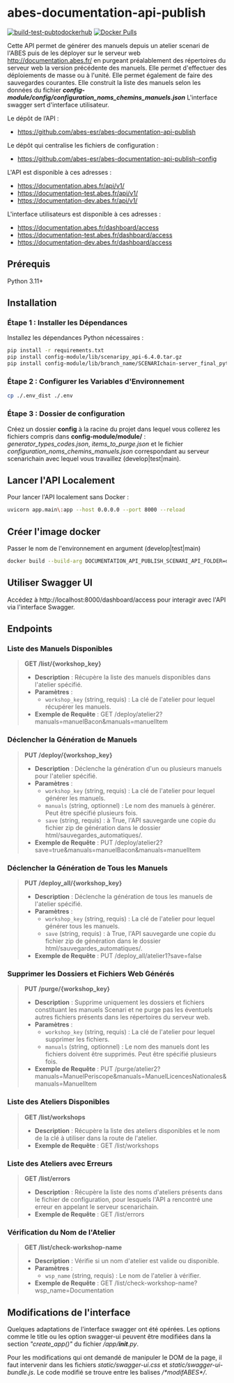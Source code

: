 # abes-documentation-api-publish
[![build-test-pubtodockerhub](https://github.com/abes-esr/abes-documentation-api-publish/actions/workflows/build-test-pubtodockerhub.yml/badge.svg)](https://github.com/abes-esr/abes-documentation-api-publish/actions/workflows/build-test-pubtodockerhub.yml) [![Docker Pulls](https://img.shields.io/docker/pulls/abesesr/documentation.svg)](https://hub.docker.com/r/abesesr/documentation)


Cette API permet de générer des manuels depuis un atelier scenari de l'ABES puis de les déployer sur le serveur web http://documentation.abes.fr/ en purgeant préalablement des répertoires du serveur web la version précédente des manuels. 
Elle permet d'effectuer des déploiements de masse ou à l'unité. Elle permet également de faire des sauvegardes courantes. Elle construit la liste des manuels selon les données du fichier ***config-module/config/configuration_noms_chemins_manuels.json***
L'interface swagger sert d'interface utilisateur.

Le dépôt de l’API :
- https://github.com/abes-esr/abes-documentation-api-publish

Le dépôt qui centralise les fichiers de configuration :
- https://github.com/abes-esr/abes-documentation-api-publish-config

L'API est disponible à ces adresses :
- https://documentation.abes.fr/api/v1/
- https://documentation-test.abes.fr/api/v1/
- https://documentation-dev.abes.fr/api/v1/

L'interface utilisateurs est disponible à ces adresses :
- https://documentation.abes.fr/dashboard/access
- https://documentation-test.abes.fr/dashboard/access
- https://documentation-dev.abes.fr/dashboard/access

## Prérequis

Python 3.11+

## Installation

### Étape 1 : Installer les Dépendances
Installez les dépendances Python nécessaires :

```Bash
pip install -r requirements.txt
pip install config-module/lib/scenaripy_api-6.4.0.tar.gz
pip install config-module/lib/branch_name/SCENARIchain-server_final_python.tar.gz
```

### Étape 2 : Configurer les Variables d'Environnement
```Bash
cp ./.env_dist ./.env
```

### Étape 3 : Dossier de configuration
Créez un dossier **config** à la racine du projet dans lequel vous collerez les fichiers compris dans **config-module/module/** : *generator_types_codes.json*, *items_to_purge.json* et le fichier *configuration_noms_chemins_manuels.json* correspondant au serveur scenarichain avec lequel vous travaillez (develop|test|main).

## Lancer l'API Localement
Pour lancer l'API localement sans Docker :

```Bash
uvicorn app.main\:app --host 0.0.0.0 --port 8000 --reload
```

## Créer l'image docker
Passer le nom de l'environnement en argument (develop|test|main)
```Bash
docker build --build-arg DOCUMENTATION_API_PUBLISH_SCENARI_API_FOLDER=develop -t abes-documentation-api-publish .
```

## Utiliser Swagger UI
Accédez à http://localhost:8000/dashboard/access pour interagir avec l'API via l'interface Swagger.

## Endpoints

### Liste des Manuels Disponibles
> **GET /list/{workshop_key}**
> - **Description** : Récupère la liste des manuels disponibles dans l'atelier spécifié.
> - **Paramètres** :
>     - `workshop_key` (string, requis) : La clé de l'atelier pour lequel récupérer les manuels.
> - **Exemple de Requête** :
>   GET /deploy/atelier2?manuals=manuelBacon&manuals=manuelItem

### Déclencher la Génération de Manuels
> **PUT /deploy/{workshop_key}**
> - **Description** : Déclenche la génération d'un ou plusieurs manuels pour l'atelier spécifié.
> - **Paramètres** :
>     - `workshop_key` (string, requis) : La clé de l'atelier pour lequel générer les manuels.
>     - `manuals` (string, optionnel) : Le nom des manuels à générer. Peut être spécifié plusieurs fois.
>     - `save` (string, requis) : à True, l'API sauvegarde une copie du fichier zip de génération dans le dossier html/sauvegardes_automatiques/.
> - **Exemple de Requête** :
>   PUT /deploy/atelier2?save=true&manuals=manuelBacon&manuals=manuelItem

### Déclencher la Génération de Tous les Manuels
> **PUT /deploy_all/{workshop_key}**
> - **Description** : Déclenche la génération de tous les manuels de l'atelier spécifié.
> - **Paramètres** :
>     - `workshop_key` (string, requis) : La clé de l'atelier pour lequel générer tous les manuels.
>     - `save` (string, requis) : à True, l'API sauvegarde une copie du fichier zip de génération dans le dossier html/sauvegardes_automatiques/.
> - **Exemple de Requête** :
>   PUT /deploy_all/atelier1?save=false

### Supprimer les Dossiers et Fichiers Web Générés
> **PUT /purge/{workshop_key}**
> - **Description** : Supprime uniquement les dossiers et fichiers constituant les manuels Scenari et ne purge pas les éventuels autres fichiers présents dans les répertoires du serveur web.
> - **Paramètres** :
>     - `workshop_key` (string, requis) : La clé de l'atelier pour lequel supprimer les fichiers.
>     - `manuals` (string, optionnel) : Le nom des manuels dont les fichiers doivent être supprimés. Peut être spécifié plusieurs fois.
> - **Exemple de Requête** :
>   PUT /purge/atelier2?manuals=ManuelPeriscope&manuals=ManuelLicencesNationales&manuals=ManuelItem

### Liste des Ateliers Disponibles
> **GET /list/workshops**
> - **Description** : Récupère la liste des ateliers disponibles et le nom de la clé à utiliser dans la route de l'atelier.
> - **Exemple de Requête** :
>   GET /list/workshops

### Liste des Ateliers avec Erreurs
> **GET /list/errors**
> - **Description** : Récupère la liste des noms d'ateliers présents dans le fichier de configuration, pour lesquels l'API a rencontré une erreur en appelant le serveur scenarichain.
> - **Exemple de Requête** :
>   GET /list/errors

### Vérification du Nom de l'Atelier
> **GET /list/check-workshop-name**
> - **Description** : Vérifie si un nom d'atelier est valide ou disponible.
> - **Paramètres** :
>     - `wsp_name` (string, requis) : Le nom de l'atelier à vérifier.
> - **Exemple de Requête** :
>   GET /list/check-workshop-name?wsp_name=Documentation


## Modifications de l'interface

Quelques adaptations de l'interface swagger ont été opérées. Les options comme le title ou les option swagger-ui peuvent être modifiées dans la section *"create_app()"* du fichier */app/__init__.py*.

Pour les modifications qui ont demandé de manipuler le DOM de la page, il faut intervenir dans les fichiers *static/swagger-ui.css* et *static/swagger-ui-bundle.js*. Le code modifié se trouve entre les balises */\*modifABES\*/*.